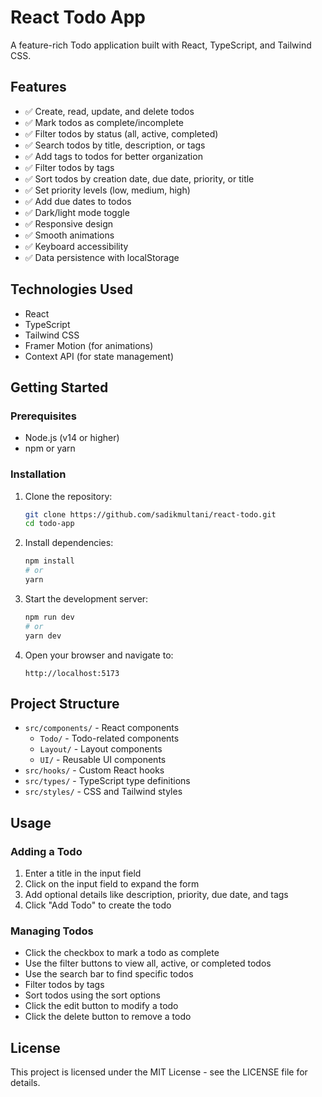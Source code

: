 # React Todo App

A feature-rich Todo application built with React, TypeScript, and Tailwind CSS.

## Features

- ✅ Create, read, update, and delete todos
- ✅ Mark todos as complete/incomplete
- ✅ Filter todos by status (all, active, completed)
- ✅ Search todos by title, description, or tags
- ✅ Add tags to todos for better organization
- ✅ Filter todos by tags
- ✅ Sort todos by creation date, due date, priority, or title
- ✅ Set priority levels (low, medium, high)
- ✅ Add due dates to todos
- ✅ Dark/light mode toggle
- ✅ Responsive design
- ✅ Smooth animations
- ✅ Keyboard accessibility
- ✅ Data persistence with localStorage

## Technologies Used

- React
- TypeScript
- Tailwind CSS
- Framer Motion (for animations)
- Context API (for state management)

## Getting Started

### Prerequisites

- Node.js (v14 or higher)
- npm or yarn

### Installation

1. Clone the repository:
   ```bash
   git clone https://github.com/sadikmultani/react-todo.git
   cd todo-app
   ```

2. Install dependencies:
   ```bash
   npm install
   # or
   yarn
   ```

3. Start the development server:
   ```bash
   npm run dev
   # or
   yarn dev
   ```

4. Open your browser and navigate to:
   ```
   http://localhost:5173
   ```

## Project Structure

- `src/components/` - React components
  - `Todo/` - Todo-related components
  - `Layout/` - Layout components
  - `UI/` - Reusable UI components
- `src/hooks/` - Custom React hooks
- `src/types/` - TypeScript type definitions
- `src/styles/` - CSS and Tailwind styles

## Usage

### Adding a Todo

1. Enter a title in the input field
2. Click on the input field to expand the form
3. Add optional details like description, priority, due date, and tags
4. Click "Add Todo" to create the todo

### Managing Todos

- Click the checkbox to mark a todo as complete
- Use the filter buttons to view all, active, or completed todos
- Use the search bar to find specific todos
- Filter todos by tags
- Sort todos using the sort options
- Click the edit button to modify a todo
- Click the delete button to remove a todo

## License

This project is licensed under the MIT License - see the LICENSE file for details.
